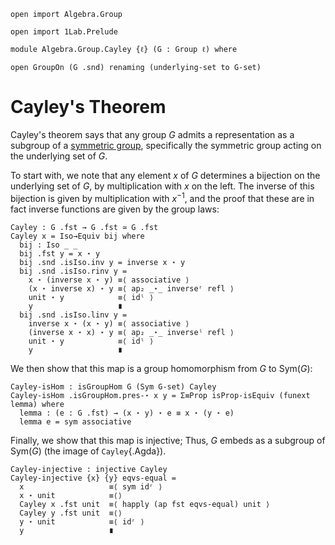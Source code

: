 ```
open import Algebra.Group

open import 1Lab.Prelude

module Algebra.Group.Cayley {ℓ} (G : Group ℓ) where

open GroupOn (G .snd) renaming (underlying-set to G-set)
```

# Cayley's Theorem

Cayley's theorem says that any group $G$ admits a representation as a
subgroup of a [symmetric group], specifically the symmetric group acting
on the underlying set of $G$.

[symmetric group]: Algebra.Group.html#symmetric-groups

To start with, we note that any element $x$ of $G$ determines a
bijection on the underlying set of $G$, by multiplication with $x$ on
the left. The inverse of this bijection is given by multiplication with
$x^{-1}$, and the proof that these are in fact inverse functions are
given by the group laws:

```
Cayley : G .fst → G .fst ≃ G .fst
Cayley x = Iso→Equiv bij where
  bij : Iso _ _
  bij .fst y = x ⋆ y
  bij .snd .isIso.inv y = inverse x ⋆ y
  bij .snd .isIso.rinv y =
    x ⋆ (inverse x ⋆ y) ≡⟨ associative ⟩
    (x ⋆ inverse x) ⋆ y ≡⟨ ap₂ _⋆_ inverseʳ refl ⟩
    unit ⋆ y            ≡⟨ idˡ ⟩
    y                   ∎
  bij .snd .isIso.linv y =
    inverse x ⋆ (x ⋆ y) ≡⟨ associative ⟩
    (inverse x ⋆ x) ⋆ y ≡⟨ ap₂ _⋆_ inverseˡ refl ⟩
    unit ⋆ y            ≡⟨ idˡ ⟩
    y                   ∎
```

We then show that this map is a group homomorphism from $G$ to
$\mathrm{Sym}(G)$:

```
Cayley-isHom : isGroupHom G (Sym G-set) Cayley
Cayley-isHom .isGroupHom.pres-⋆ x y = Σ≡Prop isProp-isEquiv (funext lemma) where
  lemma : (e : G .fst) → (x ⋆ y) ⋆ e ≡ x ⋆ (y ⋆ e)
  lemma e = sym associative
```

Finally, we show that this map is injective; Thus, $G$ embeds as a
subgroup of $\mathrm{Sym}(G)$ (the image of `Cayley`{.Agda}).

```
Cayley-injective : injective Cayley
Cayley-injective {x} {y} eqvs-equal =
  x                   ≡⟨ sym idʳ ⟩
  x ⋆ unit            ≡⟨⟩ 
  Cayley x .fst unit  ≡⟨ happly (ap fst eqvs-equal) unit ⟩
  Cayley y .fst unit  ≡⟨⟩
  y ⋆ unit            ≡⟨ idʳ ⟩
  y                   ∎
```